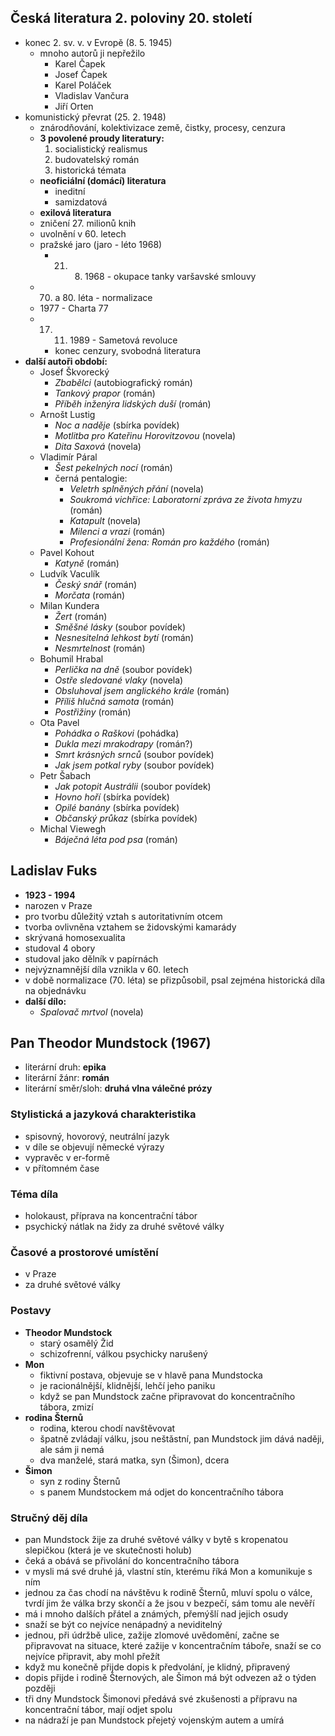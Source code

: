 ## Česká literatura 2. poloviny 20. století
- konec 2. sv. v. v Evropě (8. 5. 1945)
	- mnoho autorů ji nepřežilo
		- Karel Čapek
		- Josef Čapek
		- Karel Poláček
		- Vladislav Vančura
		- Jiří Orten
- komunistický převrat (25. 2. 1948)
	- znárodňování, kolektivizace země, čistky, procesy, cenzura
	- **3 povolené proudy literatury:**
		1. socialistický realismus
		2. budovatelský román
		3. historická témata
	- **neoficiální (domácí) literatura**
		- ineditní
		- samizdatová
	- **exilová literatura**
	- zničení 27. milionů knih
	- uvolnění v 60. letech
	- pražské jaro (jaro - léto 1968)
		- 21. 8. 1968 - okupace tanky varšavské smlouvy
	- 70. a 80. léta - normalizace
	- 1977 - Charta 77
	- 17. 11. 1989 - Sametová revoluce
		- konec cenzury, svobodná literatura
- **další autoři období:**
	- Josef Škvorecký
		- *Zbabělci* (autobiografický román)
		- *Tankový prapor* (román)
		- *Příběh inženýra lidských duší* (román)
	- Arnošt Lustig
		- *Noc a naděje* (sbírka povídek)
		- *Motlitba pro Kateřinu Horovitzovou* (novela)
		- *Dita Saxová* (novela)
	- Vladimír Páral
		- *Šest pekelných nocí* (román)
		- černá pentalogie:
			- *Veletrh splněných přání* (novela)
			- *Soukromá vichřice: Laboratorní zpráva ze života hmyzu* (román)
			- *Katapult* (novela)
			- *Milenci a vrazi* (román)
			- *Profesionální žena: Román pro každého* (román)
	- Pavel Kohout
		- *Katyně* (román)
	- Ludvík Vaculík
		- *Český snář* (román)
		- *Morčata* (román)
	- Milan Kundera
		- *Žert* (román)
		- *Směšné lásky* (soubor povídek)
		- *Nesnesitelná lehkost bytí* (román)
		- *Nesmrtelnost* (román)
	- Bohumil Hrabal
		- *Perlička na dně* (soubor povídek)
		- *Ostře sledované vlaky* (novela)
		- *Obsluhoval jsem anglického krále* (román)
		- *Příliš hlučná samota* (román)
		- *Postřižiny* (román)
	- Ota Pavel
		- *Pohádka o Raškovi* (pohádka)
		- *Dukla mezi mrakodrapy* (román?)
		- *Smrt krásných srnců* (soubor povídek)
		- *Jak jsem potkal ryby* (soubor povídek)
	- Petr Šabach
		- *Jak potopit Austrálii* (soubor povídek)
		- *Hovno hoří* (sbírka povídek)
		- *Opilé banány* (sbírka povídek)
		- *Občanský průkaz* (sbírka povídek)
	- Michal Viewegh
		- *Báječná léta pod psa* (román)
## Ladislav Fuks
- **1923 - 1994**
- narozen v Praze
- pro tvorbu důležitý vztah s autoritativním otcem
- tvorba ovlivněna vztahem se židovskými kamarády
- skrývaná homosexualita
- studoval 4 obory
- studoval jako dělník v papírnách
- nejvýznamnější díla vznikla v 60. letech
- v době normalizace (70. léta) se přizpůsobil, psal zejména historická díla na objednávku
- **další dílo:**
	- *Spalovač mrtvol* (novela)
## Pan Theodor Mundstock (1967)
- literární druh: **epika**
- literární žánr: **román**
- literární směr/sloh: **druhá vlna válečné prózy**
### Stylistická a jazyková charakteristika
- spisovný, hovorový, neutrální jazyk
- v díle se objevují německé výrazy
- vypravěc v er-formě
- v přítomném čase
### Téma díla
- holokaust, příprava na koncentrační tábor
- psychický nátlak na židy za druhé světové války
### Časové a prostorové umístění
- v Praze
- za druhé světové války
### Postavy
- **Theodor Mundstock**
	- starý osamělý Žid
	- schizofrenní, válkou psychicky narušený
- **Mon**
	- fiktivní postava, objevuje se v hlavě pana Mundstocka
	- je racionálnější, klidnější, lehčí jeho paniku
	- když se pan Mundstock začne připravovat do koncentračního tábora, zmizí
- **rodina Šternů**
	- rodina, kterou chodí navštěvovat
	- špatně zvládají válku, jsou neštǎstní, pan Mundstock jim dává naději, ale sám ji nemá
	- dva manželé, stará matka, syn (Šimon), dcera
- **Šimon**
	- syn z rodiny Šternů
	- s panem Mundstockem má odjet do koncentračního tábora
### Stručný děj díla
- pan Mundstock žije za druhé světové války v bytě s kropenatou slepičkou (která je ve skutečnosti holub)
- čeká a obává se přivolání do koncentračního tábora
- v mysli má své druhé já, vlastní stín, kterému říká Mon a komunikuje s ním 
- jednou za čas chodí na návštěvu k rodině Šternů, mluví spolu o válce, tvrdí jim že válka brzy skončí a že jsou v bezpečí, sám tomu ale nevěří
- má i mnoho dalších přátel a známých, přemýšlí nad jejich osudy
- snaží se být co nejvíce nenápadný a neviditelný
- jednou, při údržbě ulice, zažije zlomové uvědomění, začne se připravovat na situace, které zažije v koncentračním táboře, snaží se co nejvíce připravit, aby mohl přežít
- když mu konečně přijde dopis k předvolání, je klidný, připravený
- dopis přijde i rodině Šternových, ale Šimon má být odvezen až o týden později
- tři dny Mundstock Šimonovi předává své zkušenosti a přípravu na koncentrační tábor, mají odjet spolu
- na nádraží je pan Mundstock přejetý vojenským autem a umírá
